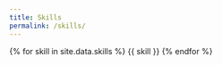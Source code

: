 ```yaml
---
title: Skills
permalink: /skills/
---
```

<p>
{% for skill in site.data.skills %}
    <span class="btn btn--info btn--small">{{ skill }}</span>
{% endfor %}
</p>
